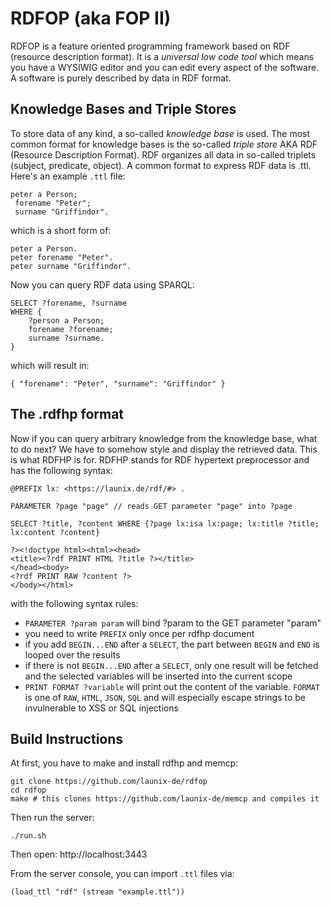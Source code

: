 # RDFOP (aka FOP II)

RDFOP is a feature oriented programming framework based on RDF (resource description format). It is a *universal low code tool* which means you have a WYSIWIG editor and you can edit every aspect of the software. A software is purely described by data in RDF format.

## Knowledge Bases and Triple Stores

To store data of any kind, a so-called _knowledge base_ is used.
The most common format for knowledge bases is the so-called _triple store_ AKA RDF (Resource Description Format).
RDF organizes all data in so-called triplets (subject, predicate, object). A common format to express RDF data is .ttl.
Here's an example `.ttl` file:
```
peter a Person;
 forename "Peter";
 surname "Griffindor".
```
which is a short form of:
```
peter a Person.
peter forename "Peter".
peter surname "Griffindor".
```

Now you can query RDF data using SPARQL:
```
SELECT ?forename, ?surname
WHERE {
	?person a Person;
	forename ?forename;
	surname ?surname.
}
```
which will result in:
```
{ "forename": "Peter", "surname": "Griffindor" }
```

## The .rdfhp format

Now if you can query arbitrary knowledge from the knowledge base, what to do next?
We have to somehow style and display the retrieved data. This is what RDFHP is for.
RDFHP stands for RDF hypertext preprocessor and has the following syntax:

```
@PREFIX lx: <https://launix.de/rdf/#> .

PARAMETER ?page "page" // reads GET parameter "page" into ?page

SELECT ?title, ?content WHERE {?page lx:isa lx:page; lx:title ?title; lx:content ?content}

?><!doctype html><html><head>
<title><?rdf PRINT HTML ?title ?></title>
</head><body>
<?rdf PRINT RAW ?content ?>
</body></html>
```

with the following syntax rules:

- `PARAMETER ?param param` will bind ?param to the GET parameter "param"
- you need to write `PREFIX` only once per rdfhp document
- if you add `BEGIN...END` after a `SELECT`, the part between `BEGIN` and `END` is looped over the results
- if there is not `BEGIN...END` after a `SELECT`, only one result will be fetched and the selected variables will be inserted into the current scope
- `PRINT FORMAT ?variable` will print out the content of the variable. `FORMAT` is one of `RAW`, `HTML`, `JSON`, `SQL` and will especially escape strings to be invulnerable to XSS or SQL injections

## Build Instructions

At first, you have to make and install rdfhp and memcp:
```
git clone https://github.com/launix-de/rdfop
cd rdfop
make # this clones https://github.com/launix-de/memcp and compiles it
```

Then run the server:
```
./run.sh
```

Then open: http://localhost:3443

From the server console, you can import `.ttl` files via:
```
(load_ttl "rdf" (stream "example.ttl"))
```
